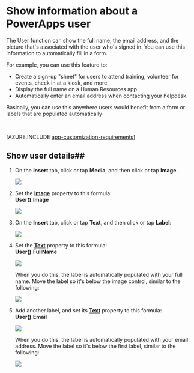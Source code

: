 <properties
	pageTitle="Show details about the current user | Microsoft PowerApps"
	description="Insert the User function to display the name and email address of the signed-in user in PowerApps"
	services=""
	suite="powerapps"
	documentationCenter=""
	authors="lonu"
	manager="anneta"
	editor=""/>

<tags
   ms.service="powerapps"
   ms.devlang="na"
   ms.topic="article"
   ms.tgt_pltfrm="na"
   ms.workload="na"
   ms.date="10/16/2016"
   ms.author="lonu"/>

# Show information about a PowerApps user
The User function can show the full name, the email address, and the picture that's associated with the user who's signed in. You can use this information to automatically fill in a form.

For example, you can use this feature to:

- Create a sign-up "sheet" for users to attend training, volunteer for events, check in at a kiosk, and more.
- Display the full name on a Human Resources app.
- Automatically enter an email address when contacting your helpdesk.

Basically, you can use this anywhere users would benefit from a form or labels that are populated automatically

&nbsp;

[AZURE.INCLUDE [app-customization-requirements](../includes/app-customization-requirements.md)]

## Show user details##
1.	On the **Insert** tab, click or tap **Media**, and then click or tap **Image**.

	![][2]

1. Set the **[Image](controls/properties-visual.md)** property to this formula:
<br>**User().Image**

	![][3]

1. On the **Insert** tab, click or tap **Text**, and then click or tap **Label**:  

	![][4]

1.	Set the **[Text](controls/properties-core.md)** property to this formula:
<br>**User().FullName**

	![][6]

	When you do this, the label is automatically populated with your full name. Move the label so it's below the image control, similar to the following:

	![][5]

1. Add another label, and set its **[Text](controls/properties-core.md)** property to this formula:
<br>**User().Email**  

	![][8]

	When you do this, the label is automatically populated with your email address. Move the label so it's below the first label, similar to the following:  

	![][7]

[2]: ./media/show-current-user/add-image.png
[3]: ./media/show-current-user/imageproperty.png
[4]: ./media/show-current-user/insertlabel.png
[5]: ./media/show-current-user/label.png
[6]: ./media/show-current-user/textproperty.png
[7]: ./media/show-current-user/secondlabel.png
[8]: ./media/show-current-user/email.png
[9]: ./media/show-current-user/preview.png

